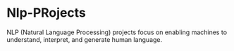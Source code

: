 # Nlp-PRojects
NLP (Natural Language Processing) projects focus on enabling machines to understand, interpret, and generate human language. 
